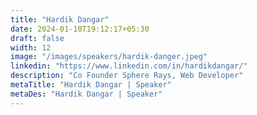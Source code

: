 ```yaml
---
title: "Hardik Dangar"
date: 2024-01-10T19:12:17+05:30
draft: false
width: 12
image: "/images/speakers/hardik-danger.jpeg"
linkedin: "https://www.linkedin.com/in/hardikdangar/"
description: "Co Founder Sphere Rays, Web Developer"
metaTitle: "Hardik Dangar | Speaker"
metaDes: "Hardik Dangar | Speaker"
---
```

